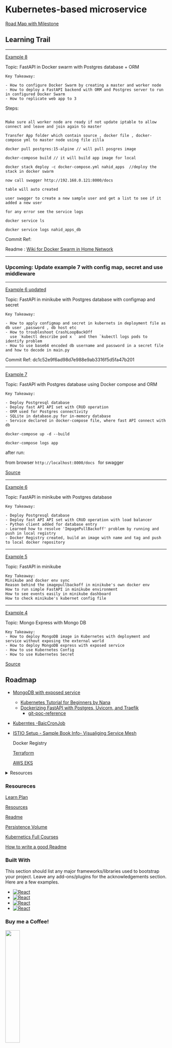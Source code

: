 
# Kubernetes-based microservice 

[Road Map with Milestone](https://docs.google.com/spreadsheets/d/1zxBIoNyymyXTqIBEPrSyXTuE0egg7BfGt3JbsUjvN-M/edit#gid=0)


## Learning Trail



---

[Example 8 ](https://github.com/mnhmilu/poc-kubernets/tree/main/poc/example-8)

Topic: FastAPI in Docker swarm with Postgres database + ORM
```
Key Takeaway: 

- How to configure Docker Swarm by creating a master and worker node 
- How to deploy a FastAPI backend with ORM and Postgres server to run in configured Docker Swarm
- How to replicate web app to 3 

```

Steps:

```

Make sure all worker node are ready if not update iptable to allow connect and leave and join again to master

Transfer App folder which contain source , docker file , docker-compose yml to master node using file zilla 

docker pull postgres:15-alpine // will pull posgres image 

docker-compose build // it will build app image for local

docker stack deploy -c docker-compose.yml nahid_apps  //deploy the stack in docker swarm

now call swagger http://192.168.0.121:8000/docs

table will auto created

user swagger to create a new sample user and get a list to see if it added a new user

for any error see the service logs 

docker service ls

docker service logs nahid_apps_db

```

Commit Ref: 

Readme : [Wiki for Docker Swarm in Home Network](https://github.com/mnhmilu/poc-kubernets/wiki/Docker-Swarm-Configuration-in-Home)

---

### Upcoming: Update example 7 with config map, secret and use middleware 


---

[Example 6 updated](https://github.com/mnhmilu/poc-kubernets/tree/main/poc/example-6)

Topic: FastAPI in minikube with Postgres database with configmap and secret
```
Key Takeaway: 

- How to apply configmap and secret in kubernets in deployment file as db user ,password , db host etc
- How to troubleshoot CrashLoopBackOff
  use `kubectl describe pod x ` and then `kubectl logs pods to identify problem
- How to use base64 encoded db username and password in a secret file and how to decode in main.py 

```
Commit Ref: dc1c52e9f6ad98d7e988e9ab3316f5d5fa47b201

---

[Example 7](https://github.com/mnhmilu/poc-kubernets/tree/main/poc/example-7)

Topic: FastAPI with Postgres database using Docker compose and ORM
```
Key Takeaway: 

- Deploy Postgresql database
- Deploy fast API API set with CRUD operation 
- ORM used for Postgres connectivity
- SQLite in database.py for in-memory database
- Service declared in docker-compose file, where fast API connect with db

```

`docker-compose up -d --build`

`docker-compose logs app`

after run:

from browser `http://localhost:8000/docs ` for swagger 


[Source](https://fastapi.tiangolo.com/tutorial/sql-databases/#create-a-sessionlocal-class)

---

[Example 6](https://github.com/mnhmilu/poc-kubernets/tree/main/poc/example-6)

Topic: FastAPI in minikube with Postgres database
```
Key Takeaway: 

- Deploy Postgresql database
- Deploy fast API API set with CRUD operation with load balancer
- Python client added for database entry
- Learned how to resolve 'ImpagePullBackoff' problem by running and push in local registry
- Docker Registry created, build an image with name and tag and push to local docker repository
```

---

[Example 5](https://github.com/mnhmilu/poc-kubernets/blob/main/poc/example-5/readme.md)

Topic: FastAPI in minikube
```
Key Takeaway: 
Minikube and docker env sync
Reason behind the imagepullbackoff in minikube's own docker env
How to run simple FastAPI in minikube environment
How to see events easily in minikube dashboard
How to check minikube's kubernet config file
```

---


[Example 4](https://github.com/mnhmilu/poc-kubernets/blob/main/poc/example-4/k8s-commands.md) 

Topic: Mongo Express with Mongo DB

```
Key Takeaway: 
- How to deploy MongoDB image in Kubernetes with deployment and service without exposing the external world
- How to deploy MongoDB express with exposed service
- How to use Kubernetes Config
- How to use Kubernetes Secret 

```

[Source](https://www.youtube.com/watch?v=X48VuDVv0do)

<!-- ROADMAP -->
## Roadmap

  -  [MongoDB with exposed service](https://github.com/mnhmilu/poc-kubernets/tree/main/poc/example-4)
      -  [Kubernetes Tutorial for Beginners by Nana ](https://www.youtube.com/watch?v=X48VuDVv0do)
      -  [Dockerizing FastAPI with Postgres, Uvicorn, and Traefik](https://testdriven.io/blog/fastapi-docker-traefik/)
          - [git-poc-reference](https://github.com/mnhmilu/poc-python/tree/main/fastapi/fastapi-postgre)    

  - [Kuberntes -BaicCronJob](https://github.com/mnhmilu/poc-kubernets/tree/main/poc/cronjob)
  
  - [ISTIO Setup - Sample Book Info- Visualiging Service Mesh](https://istio.io/latest/docs/examples/bookinfo/)
   
    Docker Registry
   
    [ Terraform](https://github.com/mnhmilu/poc-kubernets/tree/main/poc/terraform)
   
    [AWS EKS](https://github.com/mnhmilu/poc-kubernets/tree/main/poc/eksctl)


    
<!-- TABLE OF CONTENTS -->
<details>
  <summary>Resources</summary>
  <ol>
    <li>
      <a href="https://github.com/mnhmilu/microservice/blob/main/learn-plan.MD">Learning Plan Details</a>
      <ul>
        <li><a href="#built-with">Built With</a></li>
      </ul>
    </li>
    <li>
      <a href="#getting-started">Concepts</a>
      <ul>
        <li><a href="https://github.com/mnhmilu/microservice/blob/main/poc/cronjob/Readme.MD">CronJob</a></li>
        <li><a href="https://www.youtube.com/watch?v=X48VuDVv0do">Persistence Volume</a></li>
      </ul>
    </li>
    <li><a href="#usage">Usage</a></li>
    <li><a href="#roadmap">Roadmap</a></li>
    <li><a href="#contributing">Contributing</a></li>
    <li><a href="#license">License</a></li>
    <li><a href="#contact">Contact</a></li>
    <li><a href="#acknowledgments">Acknowledgments</a></li>
  </ol>
</details>

### Resoureces

[Learn Plan](https://github.com/mnhmilu/microservice/blob/main/learn-plan.MD)

[Resources](https://github.com/mnhmilu/microservice/blob/main/README.md#resoureces)

[Readme](https://github.com/mnhmilu/microservice/blob/main/poc/cronjob/Readme.MD)


[Persistence Volume](https://www.youtube.com/watch?v=X48VuDVv0do)

[Kubernetics Full Courses](https://www.youtube.com/watch?v=VnvRFRk_51k&list=PLy7NrYWoggjziYQIDorlXjTvvwweTYoNC)

[How to write a good Readme ](https://github.com/othneildrew/Best-README-Template)


### Built With

This section should list any major frameworks/libraries used to bootstrap your project. Leave any add-ons/plugins for the acknowledgements section. Here are a few examples.

* [![React](https://github.com/mnhmilu/microservice/blob/main/images/kubernet.png)](https://reactjs.org)
* [![React](https://github.com/mnhmilu/microservice/blob/main/images/gitlab.png)](https://reactjs.org)
* [![React](https://github.com/mnhmilu/microservice/blob/main/images/docker.png)](https://reactjs.org)
* [![React](https://github.com/mnhmilu/microservice/blob/main/images/istio.png)](https://reactjs.org)


### Buy me a Coffee! 


<img src="https://github.com/mnhmilu/microservice/blob/main/bmc_qr.png"  width="30%" height="30%">




